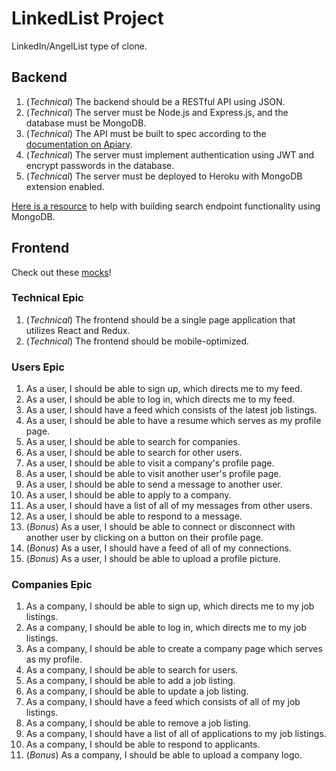 # LinkedList Project

LinkedIn/AngelList type of clone.

## Backend

1.  (_Technical_) The backend should be a RESTful API using JSON.
1.  (_Technical_) The server must be Node.js and Express.js, and the database must be MongoDB.
1.  (_Technical_) The API must be built to spec according to the [documentation on Apiary](https://linkedlist.docs.apiary.io/).
1.  (_Technical_) The server must implement authentication using JWT and encrypt passwords in the database.
1.  (_Technical_) The server must be deployed to Heroku with MongoDB extension enabled.

[Here is a resource](https://docs.mongodb.com/manual/text-search/) to help with building search endpoint functionality using MongoDB.

## Frontend

Check out these [mocks](https://app.moqups.com/michael@rithmschool.com/vgRzAjTRTd/view)!

### Technical Epic

1.  (_Technical_) The frontend should be a single page application that utilizes React and Redux.
1.  (_Technical_) The frontend should be mobile-optimized.

### Users Epic

1.  As a user, I should be able to sign up, which directs me to my feed.
1.  As a user, I should be able to log in, which directs me to my feed.
1.  As a user, I should have a feed which consists of the latest job listings.
1.  As a user, I should be able to have a resume which serves as my profile page.
1.  As a user, I should be able to search for companies.
1.  As a user, I should be able to search for other users.
1.  As a user, I should be able to visit a company's profile page.
1.  As a user, I should be able to visit another user's profile page.
1.  As a user, I should be able to send a message to another user.
1.  As a user, I should be able to apply to a company.
1.  As a user, I should have a list of all of my messages from other users.
1.  As a user, I should be able to respond to a message.
1.  (_Bonus_) As a user, I should be able to connect or disconnect with another user by clicking on a button on their profile page.
1.  (_Bonus_) As a user, I should have a feed of all of my connections.
1.  (_Bonus_) As a user, I should be able to upload a profile picture.

### Companies Epic

1.  As a company, I should be able to sign up, which directs me to my job listings.
1.  As a company, I should be able to log in, which directs me to my job listings.
1.  As a company, I should be able to create a company page which serves as my profile.
1.  As a company, I should be able to search for users.
1.  As a company, I should be able to add a job listing.
1.  As a company, I should be able to update a job listing.
1.  As a company, I should have a feed which consists of all of my job listings.
1.  As a company, I should be able to remove a job listing.
1.  As a company, I should have a list of all of applications to my job listings.
1.  As a company, I should be able to respond to applicants.
1.  (_Bonus_) As a company, I should be able to upload a company logo.
